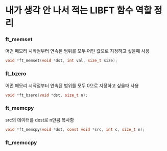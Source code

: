 # 내가 생각 안 나서 적는 LIBFT 함수 역할 정리



### ft_memset
어떤 메모리 시작점부터 연속된 범위를 모두 어떤 값으로 지정하고 싶을때 사용
``` C
void *ft_memset(void *dst, int val, size_t size);
```

### ft_bzero
어떤 메모리 시작점부터 연속된 범위를 모두 0으로 지정하고 싶을때 사용
``` C
void *ft_bzero(void *dst, size_t n);
```

### ft_memcpy
src의 데이터를 dest로 n만큼 복사함
``` C
void *ft_memcpy(void *dst, const void *src, int c, size_t n);
```

### ft_memccpy

